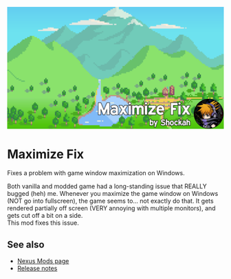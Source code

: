 ![Banner](../Banner.png)

# Maximize Fix
Fixes a problem with game window maximization on Windows.

Both vanilla and modded game had a long-standing issue that REALLY bugged (heh) me. Whenever you maximize the game window on Windows (NOT go into fullscreen), the game seems to... not exactly do that. It gets rendered partially off screen (VERY annoying with multiple monitors), and gets cut off a bit on a side.  
This mod fixes this issue.

## See also
* [Nexus Mods page](https://www.nexusmods.com/stardewvalley/mods/16099)
* [Release notes](release-notes.md)